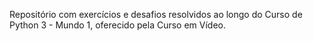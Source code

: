 Repositório com exercícios e desafios resolvidos ao longo do Curso de Python 3 - Mundo 1, oferecido pela Curso em Vídeo.
